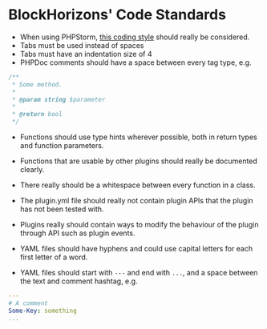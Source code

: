 # BlockHorizons' Code Standards

* When using PHPStorm, [this coding style](https://github.com/BlockHorizons/BlockHorizons-Plugin-Standards/blob/master/BlockHorizonsCodeStyle.xml) should really be considered.
* Tabs must be used instead of spaces
* Tabs must have an indentation size of 4
* PHPDoc comments should have a space between every tag type, e.g.
```php
/**
 * Some method.
 * 
 * @param string $parameter
 *
 * @return bool
 */
```
* Functions should use type hints wherever possible, both in return types and function parameters.
* Functions that are usable by other plugins should really be documented clearly.
* There really should be a whitespace between every function in a class.

* The plugin.yml file should really not contain plugin APIs that the plugin has not been tested with.
* Plugins really should contain ways to modify the behaviour of the plugin through API such as plugin events.

* YAML files should have hyphens and could use capital letters for each first letter of a word.
* YAML files should start with `---` and end with `...`, and a space between the text and comment hashtag, e.g.

```yaml
---
# A comment
Some-Key: something
...
```